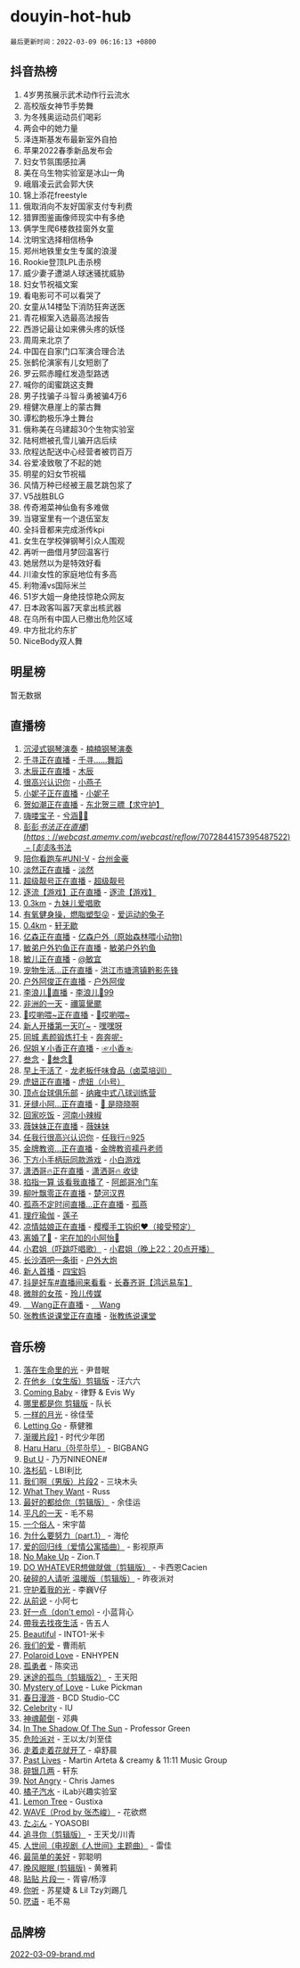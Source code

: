 # douyin-hot-hub

`最后更新时间：2022-03-09 06:16:13 +0800`

## 抖音热榜

1. 4岁男孩展示武术动作行云流水
1. 高校版女神节手势舞
1. 为冬残奥运动员们喝彩
1. 两会中的她力量
1. 泽连斯基发布最新室外自拍
1. 苹果2022春季新品发布会
1. 妇女节氛围感拉满
1. 美在乌生物实验室是冰山一角
1. 峨眉凌云武会郭大侠
1. 锦上添花freestyle
1. 俄取消向不友好国家支付专利费
1. 猎罪图鉴画像师现实中有多绝
1. 俩学生爬6楼救挂窗外女童
1. 沈明宝选择相信杨争
1. 郑州地铁里女生专属的浪漫
1. Rookie登顶LPL击杀榜
1. 威少妻子遭湖人球迷骚扰威胁
1. 妇女节祝福文案
1. 看电影可不可以看哭了
1. 女童从14楼坠下消防狂奔送医
1. 青花椒案入选最高法报告
1. 西游记最让如来佛头疼的妖怪
1. 周周来北京了
1. 中国在自家门口军演合理合法
1. 张鹤伦演家有儿女短剧了
1. 罗云熙赤瞳红发造型路透
1. 喊你的闺蜜跳这支舞
1. 男子找骗子斗智斗勇被骗4万6
1. 檀健次悬崖上的蒙古舞
1. 谭松韵极乐净土舞台
1. 俄称美在乌建超30个生物实验室
1. 陆柯燃被孔雪儿骗开店后续
1. 欣程达配送中心经营者被罚百万
1. 谷爱凌致敬了不起的她
1. 明星的妇女节祝福
1. 风情万种已经被王晨艺跳包浆了
1. V5战胜BLG
1. 传奇湘菜神仙鱼有多难做
1. 当寝室里有一个退伍室友
1. 全抖音都来完成浙传kpi
1. 女生在学校弹钢琴引众人围观
1. 再听一曲借月梦回温客行
1. 她居然以为是特效好看
1. 川渝女性的家庭地位有多高
1. 利物浦vs国际米兰
1. 51岁大姐一身绝技惊艳众网友
1. 日本政客叫嚣7天拿出核武器
1. 在乌所有中国人已撤出危险区域
1. 中方批北约东扩
1. NiceBody双人舞

## 明星榜

暂无数据

## 直播榜

1. [沉浸式钢琴演奏](https://webcast.amemv.com/webcast/reflow/7072850626115390220) - [楠楠钢琴演奏](https://www.iesdouyin.com/share/user/1028748335150055?sec_uid=MS4wLjABAAAAWJ3nSba0uJdQHR4WXTo4KwGR9TYyx4NHb23u-cCsJekfWcZ6saC-FKuCYSKFC1lS)
1. [千寻正在直播](https://webcast.amemv.com/webcast/reflow/7072822990727154464) - [千寻……舞蹈](https://www.iesdouyin.com/share/user/106030954373?sec_uid=MS4wLjABAAAA7Gy4nZlHElvK5yTCWMPgWXFMws6mQDBdbSJFP0YmQKo)
1. [木辰正在直播](https://webcast.amemv.com/webcast/reflow/7072845429557185315) - [木辰](https://www.iesdouyin.com/share/user/1539787274851104?sec_uid=MS4wLjABAAAARzJbN_qt5jUV8SNL4gvMGYV7uquQwS0LtCFqcCPHFCcXUlLiGqa0pMxDEOK0mmFM)
1. [很高兴认识你](https://webcast.amemv.com/webcast/reflow/7072848763982711556) - [小燕子](https://www.iesdouyin.com/share/user/972380882353339?sec_uid=MS4wLjABAAAA5Qy4g6Q0PAVmylqxYlV9RgQFF7R0ANqaovWVD1xMcIc)
1. [小妮子正在直播](https://webcast.amemv.com/webcast/reflow/7072852259629026048) - [小妮子](https://www.iesdouyin.com/share/user/106744399144?sec_uid=MS4wLjABAAAAbSPGidqvdNjLhBb5gxDEY64i5DIuMW8JDUUM-YQzFDo)
1. [贺如潮正在直播](https://webcast.amemv.com/webcast/reflow/7072838771342854949) - [东北贺三膘【求守护】](https://www.iesdouyin.com/share/user/110227489709?sec_uid=MS4wLjABAAAAXcMKlOAwN6nIgye_hNRDBCgD5Grcz1Ow4PsBY48bk0g)
1. [嗨喽宝子](https://webcast.amemv.com/webcast/reflow/7072849063019924257) - [兮涵💃🏻](https://www.iesdouyin.com/share/user/96568108229?sec_uid=MS4wLjABAAAAU-rt6gehAq7mFw5-7y018jj2jlRXoyL4-gbeXm2xUx4)
1. [彭彭$书法正在直播](https://webcast.amemv.com/webcast/reflow/7072844157395487522) - [彭彭$&书法](https://www.iesdouyin.com/share/user/1504560700195246?sec_uid=MS4wLjABAAAAE3tHQXQJv-82oNzrZcXNbxlxTQ_e08LV6nDEcIeaw8sY_Oo75YCzicl7LiHmLbL-)
1. [陪你看跑车#UNI-V](https://webcast.amemv.com/webcast/reflow/7072837984009112320) - [台州金豪](https://www.iesdouyin.com/share/user/1099935842308381?sec_uid=MS4wLjABAAAAS6KSQtDfyv9LDniU9W19UCZLUichA_rdQoeNTaNiod-ftKaCIe-_qYEM2AFxRi7u)
1. [淡然正在直播](https://webcast.amemv.com/webcast/reflow/7072847367694830348) - [淡然](https://www.iesdouyin.com/share/user/108937855881?sec_uid=MS4wLjABAAAA3uMmOOjLmtY7KFiZlXo93FJFXnwzsFn5_UWN5Zar3hM)
1. [超级靓号正在直播](https://webcast.amemv.com/webcast/reflow/7072809394739677993) - [超级靓号](https://www.iesdouyin.com/share/user/67649902942?sec_uid=MS4wLjABAAAAzjMd2qzthN4xcSnY1p7HKqdIgl-oIIhtBmKeT_dArNI)
1. [逐流【游戏】正在直播](https://webcast.amemv.com/webcast/reflow/7072540611445885726) - [逐流【游戏】](https://www.iesdouyin.com/share/user/1046334168639060?sec_uid=MS4wLjABAAAA08T9107hJZhcq-U_7OWiGrG_EvW5GWfYKMpBc3YdgOJrmDmOmOaMaP7togf8IlTP)
1. [0.3km](https://webcast.amemv.com/webcast/reflow/7072837116501199648) - [九妹儿爱唱歌](https://www.iesdouyin.com/share/user/1776404627720375?sec_uid=MS4wLjABAAAA8xbP2jI5Xhd02krkL3boByxdwEyNCkhH1JYNyD_t5fgXwA39w2PuG6GYUBryqybQ)
1. [有氧健身操，燃脂塑型😜](https://webcast.amemv.com/webcast/reflow/7072840003314862863) - [爱运动的兔子](https://www.iesdouyin.com/share/user/99760035539?sec_uid=MS4wLjABAAAA6meG86URh_0hb_YyCQi11V3v8ZMF2z2ubiBd8cF-FBc)
1. [0.4km](https://webcast.amemv.com/webcast/reflow/7072845039814134564) - [轩无歇](https://www.iesdouyin.com/share/user/75266867542?sec_uid=MS4wLjABAAAAKGlYs-rEBqHlMipbdhO4ol0SDb-Ksffel1DWaESOru0)
1. [亿森正在直播](https://webcast.amemv.com/webcast/reflow/7072846342644665103) - [亿森户外（原始森林喂小动物)](https://www.iesdouyin.com/share/user/85236740178?sec_uid=MS4wLjABAAAAKSCPyb7mIonveoyHaaDNnQtE4A76Qh6IU1QmuycS3ow)
1. [敏弟户外钓鱼正在直播](https://webcast.amemv.com/webcast/reflow/7072851082073983777) - [敏弟户外钓鱼](https://www.iesdouyin.com/share/user/61500622603?sec_uid=MS4wLjABAAAAhRffXSdh-u1LufKphjksxi_aUa2VA7lCDMSzE739p1w)
1. [敏儿正在直播](https://webcast.amemv.com/webcast/reflow/7072843319943990057) - [@敏宜](https://www.iesdouyin.com/share/user/84363637702?sec_uid=MS4wLjABAAAAsUxaLNTf9g7iB393bcbV11DNqQiolkV6aU1sF03krHg)
1. [宠物生活...正在直播](https://webcast.amemv.com/webcast/reflow/7072846034099063560) - [洪江市塘湾镇黔影先锋](https://www.iesdouyin.com/share/user/2084299871107821?sec_uid=MS4wLjABAAAAExkBvv_iPzh9xOS9l4GoNHCMS5mPuDtG7PO9DuN4Uz4O8TnEFM0GtpebdGTyhwPx)
1. [户外阿俊正在直播](https://webcast.amemv.com/webcast/reflow/7072849354750561058) - [户外阿俊](https://www.iesdouyin.com/share/user/99562258449?sec_uid=MS4wLjABAAAA2i6rIx8AnWIN5HDFGefmZ7fzyLo2NrSovARefwUeiAg)
1. [李浪儿🌊直播](https://webcast.amemv.com/webcast/reflow/7072851735181642529) - [李浪儿🎸99](https://www.iesdouyin.com/share/user/923190345337492?sec_uid=MS4wLjABAAAAe7aCiF8TgeeNjp6SEUDuDXNN1ejC2hEtgEj-Yi69xPA)
1. [非洲的一天](https://webcast.amemv.com/webcast/reflow/7072845083900381967) - [禰筽䮸颸](https://www.iesdouyin.com/share/user/931976176739472?sec_uid=MS4wLjABAAAA0GgfLoL1rxbJMu8UcHuek9BeH9wY1ujnEenpczcT76o)
1. [💋哎喲喂~正在直播](https://webcast.amemv.com/webcast/reflow/7072827467181951779) - [💋哎喲喂~](https://www.iesdouyin.com/share/user/63813151736?sec_uid=MS4wLjABAAAAMBN1t7hv7P84q357I_oOp_1W7ZliTARyf7UlxoflH_s)
1. [新人开播第一天吖~](https://webcast.amemv.com/webcast/reflow/7072817717044136712) - [嘿嘿呀](https://www.iesdouyin.com/share/user/3211040459072767?sec_uid=MS4wLjABAAAA6IjX9QhMfKwwrGCsUyp75jNs3koS6_j_V8t8BFbydSRavornYjK1ZZ5gIZcHjtn3)
1. [同城 素颜锻炼打卡](https://webcast.amemv.com/webcast/reflow/7072852819255708455) - [奔奔呢-](https://www.iesdouyin.com/share/user/53321881720?sec_uid=MS4wLjABAAAAihECJTnBJeWaL8vFPoMBqf6WQeNyb3m78iecykdioNQ)
1. [倪姐￥小香正在直播](https://webcast.amemv.com/webcast/reflow/7072850053932665604) - [☞小香☜](https://www.iesdouyin.com/share/user/102967416591?sec_uid=MS4wLjABAAAAuwCKsN8zqo_lxarF1wF_X8u9jp55oU6uwAwCkEosFNU)
1. [叁念](https://webcast.amemv.com/webcast/reflow/7072849827721169704) - [🌻叁念🌻](https://www.iesdouyin.com/share/user/9234782114749?sec_uid=MS4wLjABAAAAm8hlJJgJtw-pJf8K1vhfRNcvSyut06DAJ69GodtlbH8)
1. [早上干活了](https://webcast.amemv.com/webcast/reflow/7072847470488718094) - [龙老板仟味食品（卤菜培训）](https://www.iesdouyin.com/share/user/75364457837?sec_uid=MS4wLjABAAAAYwNCkq9Rg7ECffbPBt5OC2BzpC4s0mW2FRR58rhsb8k)
1. [虎妞正在直播](https://webcast.amemv.com/webcast/reflow/7072839867079625484) - [虎妞（小号）](https://www.iesdouyin.com/share/user/4029086698321579?sec_uid=MS4wLjABAAAAjSkG9TEzaWZ9WcrfM6UOoL8hs2M-gIQ_X5HtiGEwU5cO2lkHwPcNQY-38gXM_EV1)
1. [顶点台球俱乐部](https://webcast.amemv.com/webcast/reflow/7072733866205023006) - [纳雍中式八球训练营](https://www.iesdouyin.com/share/user/70948732763?sec_uid=MS4wLjABAAAALaMBwp6CZZLYogtkK0fN-2MRE2E5Lk-5LDSbyqWgtnU)
1. [牙缝小阿...正在直播](https://webcast.amemv.com/webcast/reflow/7072847699015486249) - [🧸 是晓晓啊](https://www.iesdouyin.com/share/user/99025173692?sec_uid=MS4wLjABAAAAowAXdotIUrz0l0S_ACg7MwCoN5ORiPG117THu8kmDMo)
1. [回家吃饭](https://webcast.amemv.com/webcast/reflow/7072843339170646825) - [河南小辣椒](https://www.iesdouyin.com/share/user/76871221705?sec_uid=MS4wLjABAAAA1cFYEo8--uoxtDYCzYAzzR5OBETWBxxiXEB-PoQQDOk)
1. [薇妹妹正在直播](https://webcast.amemv.com/webcast/reflow/7072838611451906829) - [薇妹妹](https://www.iesdouyin.com/share/user/2243468313236013?sec_uid=MS4wLjABAAAAc9Yb-7yeaP53UufwIx0mHNQEeYFlbAsftfbQxi35iySa1BPsHHVJ5zQSvd73ltgk)
1. [任我行很高兴认识你](https://webcast.amemv.com/webcast/reflow/7072818425509808900) - [任我行🔥925](https://www.iesdouyin.com/share/user/1284686133338744?sec_uid=MS4wLjABAAAAiCDcShR9_1eLRwLEEbWx4vNZf9K2QMWn3mRSQPB_wZ4wlNnRvuhmJ4cFT-ftgwG8)
1. [金牌教资...正在直播](https://webcast.amemv.com/webcast/reflow/7072845359621475072) - [金牌教资襦丹老师](https://www.iesdouyin.com/share/user/3425715618841799?sec_uid=MS4wLjABAAAAvf7pdq6CEiI8o47Qckf4NIzaXF4GFvL4b5fKp_mroIenn_aWdEasJXBSodW_CWzB)
1. [下方小手柄玩同款游戏](https://webcast.amemv.com/webcast/reflow/7072520694663449375) - [小白游戏](https://www.iesdouyin.com/share/user/4073059652478366?sec_uid=MS4wLjABAAAAnEh0y3B8EvvsEB0A4BmYiNXGGDK7Qso1Z6p-SrGzigXYAtM6SLxnsXo34fCCM1XY)
1. [潇洒哥🔥正在直播](https://webcast.amemv.com/webcast/reflow/7072825794267040519) - [潇洒哥🔥  收徒](https://www.iesdouyin.com/share/user/2181883040378583?sec_uid=MS4wLjABAAAABn4ahjfZZogZMkVYld3hyHBwnbWqqmfgONOn7mKNEn_q95gA7sOJabO_UJbJVyE6)
1. [掐指一算 该看我直播了](https://webcast.amemv.com/webcast/reflow/7072852107270966023) - [阿郎哥冷门车](https://www.iesdouyin.com/share/user/108856374678?sec_uid=MS4wLjABAAAAKcekU3LADOQw8d05kRkmrCL7JgJnpdidlVxjoMO_9DI)
1. [柳叶飘零正在直播](https://webcast.amemv.com/webcast/reflow/7072501981352315679) - [楚河汉界](https://www.iesdouyin.com/share/user/2445735121919631?sec_uid=MS4wLjABAAAAUAEjyZqyqDrSkDaz-w6ZgG9KrjpmnJZQCKyPJNtSV69FQWCZeWBt5Z7fC547CQwl)
1. [孤燕不定时间直播…正在直播](https://webcast.amemv.com/webcast/reflow/7072841578263382798) - [孤燕](https://www.iesdouyin.com/share/user/4472446757899195?sec_uid=MS4wLjABAAAA4ATuTRY5pmg-UOhcDUVYsO2_iiUymjx0NUmsUjJTA7_ufpV5uagc1q1ZxPw2Mk_v)
1. [理疗瑜伽](https://webcast.amemv.com/webcast/reflow/7072837501475457804) - [莲子](https://www.iesdouyin.com/share/user/1947923059052424?sec_uid=MS4wLjABAAAAf5i47gYQFqU-0qEisGnBcizJ5XeDkDB9KkSiPt1kfhOFLsaQJC8x9VcTR8MPT3Cy)
1. [凉情姑娘正在直播](https://webcast.amemv.com/webcast/reflow/7072844757881342731) - [樱樱手工钩织❤️（接受预定）](https://www.iesdouyin.com/share/user/101842623751?sec_uid=MS4wLjABAAAAC-W8h5nTNiJN2pxjzXhsh6h_eSu8WPd7I8HRUXGBhEM)
1. [离婚了🥺](https://webcast.amemv.com/webcast/reflow/7072840029864774433) - [宅在加的小阿怡🍁](https://www.iesdouyin.com/share/user/3535657387178068?sec_uid=MS4wLjABAAAAfvFtfP-cE-vNuwwQwQaDVE1XV-4Nfs3NkqQvKPR6pbnquZEHbYn-tpxl9kG6_AfI)
1. [小君姐（吓跳吓唱歌）](https://webcast.amemv.com/webcast/reflow/7072853800775617314) - [小君姐（晚上22：20点开播）](https://www.iesdouyin.com/share/user/2516131339050110?sec_uid=MS4wLjABAAAAj7yx8Ki8vdkXqrPowZLE-2I1SuxFUt0d2r_dbb9kh02ZuvZQNYHMi2yOQgNSAAgY)
1. [长沙酒吧一条街](https://webcast.amemv.com/webcast/reflow/7072814172316224256) - [户外大炮](https://www.iesdouyin.com/share/user/102332996506?sec_uid=MS4wLjABAAAAqKiUw6sBmGtS0kXMbZXi182t6GTghx7iaZRV5WBKL3M)
1. [新人首播](https://webcast.amemv.com/webcast/reflow/7072839738427771687) - [四宝妈](https://www.iesdouyin.com/share/user/1900392196085447?sec_uid=MS4wLjABAAAAp5zNwV3tOzEE-Ur10cDhgp5795N8WyPPqrWIxENKgq2Xmj_KwW8iNs1aX_1SjHD5)
1. [抖是好车#直播间来看看](https://webcast.amemv.com/webcast/reflow/7072844757881326347) - [长春齐哥【鸿远易车】](https://www.iesdouyin.com/share/user/2708800164607390?sec_uid=MS4wLjABAAAAt3i-e8b5t13V1DZAK56edVa569ZFs0NlcQBAhhtP-cZqv2lfIOaWjuH-Fa5qCsPY)
1. [微胖的女孩](https://webcast.amemv.com/webcast/reflow/7072853686803843871) - [玲儿传媒](https://www.iesdouyin.com/share/user/2286574474639559?sec_uid=MS4wLjABAAAANADuiiHPfaTvZRnGxN_XLf-DhiIP4bllcERnshw1VwLQKZKIVFIU7GwaBjpy6Ay_)
1. [＿Wang正在直播](https://webcast.amemv.com/webcast/reflow/7072806447008008999) - [＿Wang](https://www.iesdouyin.com/share/user/99520673362?sec_uid=MS4wLjABAAAALtqx6Rx56vwt-rjErUpe5yYe38RBHIGLFXznmbejnp8)
1. [张教练说课堂正在直播](https://webcast.amemv.com/webcast/reflow/7072659073761626921) - [张教练说课堂](https://www.iesdouyin.com/share/user/1745656655132643?sec_uid=MS4wLjABAAAAsciNLE8ziN6WfQHaSnAjDYjvTEyZpCv1-5JO7FIuk9k0dJKHS3G3A9Jjwd7mEPox)

## 音乐榜

1. [落在生命里的光](https://sf3-cdn-tos.douyinstatic.com/obj/tos-cn-ve-2774/6a3ac5299a304a0babc779305d06ec09) - 尹昔眠
1. [在他乡（女生版）剪辑版]() - 汪六六
1. [Coming Baby](https://sf3-cdn-tos.douyinstatic.com/obj/tos-cn-ve-2774/f02fe2dbebf642a6ba6faa6c3b9853ad) - 律野 & Evis Wy
1. [哪里都是你 剪辑版]() - 队长
1. [一样的月光]() - 徐佳莹
1. [Letting Go]() - 蔡健雅
1. [渐暖片段1]() - 时代少年团
1. [Haru Haru（하루하루）](https://sf3-cdn-tos.douyinstatic.com/obj/tos-cn-ve-2774/940c04aa98154ee7bdbaaa2ad9f28aec) - BIGBANG
1. [But U](https://sf3-cdn-tos.douyinstatic.com/obj/tos-cn-ve-2774/c9b24e803abb480a87dd1768e2eb1da3) - 乃万NINEONE#
1. [洛杉矶](https://sf3-cdn-tos.douyinstatic.com/obj/tos-cn-ve-2774/6a65a749415e47988b83c0968476d343) - LBI利比
1. [我们啊（男版）片段2](https://sf3-cdn-tos.douyinstatic.com/obj/tos-cn-ve-2774/069198d37333496097851cb872387829) - 三块木头
1. [What They Want](https://sf3-cdn-tos.douyinstatic.com/obj/tos-cn-ve-2774/ad9d29b8e31945538d0d6a1247108b12) - Russ
1. [最好的都给你（剪辑版）](https://sf6-cdn-tos.douyinstatic.com/obj/tos-cn-ve-2774/e321304ad36c4bdc88df946f53b7b6f9) - 余佳运
1. [平凡的一天]() - 毛不易
1. [一个俗人](https://sf3-cdn-tos.douyinstatic.com/obj/tos-cn-ve-2774/c9d0177aeea74be2b26593b598f1de07) - 宋宇苗
1. [为什么要努力（part.1）](https://sf6-cdn-tos.douyinstatic.com/obj/tos-cn-ve-2774/1d592d511ad5457fb7516ca79bbbf4fd) - 海伦
1. [爱的回归线（爱情公寓插曲）](https://sf3-cdn-tos.douyinstatic.com/obj/tos-cn-ve-2774/0051c58d3a6448d69f3ab243d5d88416) - 影视原声
1. [No Make Up](https://sf6-cdn-tos.douyinstatic.com/obj/tos-cn-ve-2774/b38aca6ce3204b63862b7046255d2ecb) - Zion.T
1. [DO WHATEVER想做就做（剪辑版）](https://sf3-cdn-tos.douyinstatic.com/obj/tos-cn-ve-2774/4613d0aaecf14703b04389a110a45d53) - 卡西恩Cacien
1. [破碎的人请听 温暖版（剪辑版）](https://sf6-cdn-tos.douyinstatic.com/obj/tos-cn-ve-2774/639c11430cc04c61a944a1317926b641) - 昨夜派对
1. [守护着我的光](https://sf6-cdn-tos.douyinstatic.com/obj/tos-cn-ve-2774/313235b651a84c11a8c9dea19ff24fe3) - 李巍V仔
1. [从前说]() - 小阿七
1. [好一点（don't emo)]() - 小蓝背心
1. [帶我去找夜生活]() - 告五人
1. [Beautiful]() - INTO1-米卡
1. [我们的爱](https://sf6-cdn-tos.douyinstatic.com/obj/tos-cn-ve-2774/b6ecf7a484314af4a843e93893795216) - 曹雨航
1. [Polaroid Love](https://sf6-cdn-tos.douyinstatic.com/obj/tos-cn-ve-2774/24c13ba6eed54ac995dfecb86ac9af1f) - ENHYPEN
1. [孤勇者]() - 陈奕迅
1. [迷途的孤鸟（剪辑版2）](https://sf3-cdn-tos.douyinstatic.com/obj/tos-cn-ve-2774/2e66f1fbe49240fd8c37a0e510129c89) - 王天阳
1. [Mystery of Love](https://sf3-cdn-tos.douyinstatic.com/obj/tos-cn-ve-2774/7f23267b3df94e60bae314d584aae9f0) - Luke Pickman
1. [春日漫游](https://sf3-cdn-tos.douyinstatic.com/obj/tos-cn-ve-2774/614f052b8f134eee85f8160524ce2f33) - BCD Studio-CC
1. [Celebrity](https://sf3-cdn-tos.douyinstatic.com/obj/tos-cn-ve-2774/ba5878dfa7874a9a94764703e89b4f51) - IU
1. [神魂颠倒]() - 邓典
1. [In The Shadow Of The Sun]() - Professor Green
1. [危险派对](https://sf6-cdn-tos.douyinstatic.com/obj/tos-cn-ve-2774/bb2bd3bc2cc34436ba0091273d523e37) - 王以太/刘至佳
1. [走着走着花就开了](https://sf3-cdn-tos.douyinstatic.com/obj/tos-cn-ve-2774/02797a33fcaa45c3afd4a68c0946455f) - 卓舒晨
1. [Past Lives](https://sf3-cdn-tos.douyinstatic.com/obj/tos-cn-ve-2774/e75cfe0f1fa54d25951fc9e1411226aa) - Martin Arteta & creamy & 11:11 Music Group
1. [碎银几两](https://sf3-cdn-tos.douyinstatic.com/obj/tos-cn-ve-2774/9e3cdce7dc934152917c7a7be1ce59f5) - 轩东
1. [Not Angry](https://sf6-cdn-tos.douyinstatic.com/obj/tos-cn-ve-2774/a68705f440f245c4bce9f08bda774c51) - Chris James
1. [橘子汽水](https://sf3-cdn-tos.douyinstatic.com/obj/tos-cn-ve-2774/7600b994f4724d3ca63e4904cc209b82) - iLab兴趣实验室
1. [Lemon Tree](https://sf3-cdn-tos.douyinstatic.com/obj/tos-cn-ve-2774/3c9a89fe7736474a989d239664c35bcf) - Gustixa
1. [WAVE（Prod by 张杰峻）](https://sf6-cdn-tos.douyinstatic.com/obj/tos-cn-ve-2774/ffb189e5870a4074b9251322f2fb4727) - 花欲燃
1. [たぶん](https://sf6-cdn-tos.douyinstatic.com/obj/tos-cn-ve-2774/4ecd7372e41540d4acf77b1692442b08) - YOASOBI
1. [追寻你（剪辑版）](https://sf6-cdn-tos.douyinstatic.com/obj/tos-cn-ve-2774/cfb22ccf85784f2f83bcefe9ad675822) - 王天戈/川青
1. [人世间（电视剧《人世间》主题曲）](https://sf6-cdn-tos.douyinstatic.com/obj/tos-cn-ve-2774/abc8e014bfbc4fec90e5b74d4b1e46e6) - 雷佳
1. [最简单的美好](https://sf6-cdn-tos.douyinstatic.com/obj/tos-cn-ve-2774/0e7fffcdfba245ab83297602de530d38) - 郭聪明
1. [晚风眠眠 (剪辑版)](https://sf3-cdn-tos.douyinstatic.com/obj/tos-cn-ve-2774/55820116913b43b99467e92421473a62) - 黄雅莉
1. [贴贴 片段一](https://sf6-cdn-tos.douyinstatic.com/obj/tos-cn-ve-2774/43592a571cd04dcb87a151851f697181) - 胥睿/杨淳
1. [你听](https://sf3-cdn-tos.douyinstatic.com/obj/tos-cn-ve-2774/ca5844d9e9674a3496bb3d314cfee322) - 苏星婕 & Lil Tzy刘踢几
1. [呓语]() - 毛不易

## 品牌榜

[2022-03-09-brand.md](2022-03-09-brand.md)
